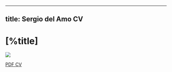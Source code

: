 ---
title: Sergio del Amo CV
----

# [%title]

<div data-iframe-width="150" data-iframe-height="270" data-share-badge-id="2799a540-3140-42ef-a23e-50f35f2c8747" data-share-badge-host="https://www.youracclaim.com"></div><script type="text/javascript" async src="//cdn.youracclaim.com/assets/utilities/embed.js"></script>

[![](https://images.sergiodelamo.com/cv.png)](https://sergiodelamo.com/pdfs/CVSergioDelAmo.pdf)

[PDF CV](https://sergiodelamo.com/pdfs/CVSergioDelAmo.pdf)